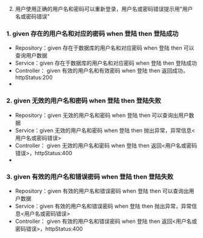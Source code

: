 2. 用户使用正确的用户名和密码可以重新登录，用户名或密码错误提示用"用户名或密码错误"
### 1. given 存在的用户名和对应的密码 when 登陆 then 登陆成功
* Repository：given 存在于数据库的用户名和对应密码 when 登陆 then 可以查询用户数据
* Service：given 存在于数据库的用户名和对应密码 when 登陆 then 登陆成功
* Controller： given 有效的用户名和有效密码 when 登陆 then 返回成功，httpStatus:200
*
### 2. given 无效的用户名和密码 when 登陆 then 登陆失败
* Repository：given 无效的用户名和密码 when 登陆 then 可以查询出用户数据
* Service：given 无效的用户名和密码 when 登陆 then 抛出异常，异常信息<用户名或密码错误>
* Controller： given 无效的用户名和密码 when 登陆 then 返回<用户名或密码错误>，httpStatus:400
*
### 3. given 有效的用户名和错误密码 when 登陆 then 登陆失败
* Repository：given 有效的用户名和错误密码 when 登陆 then 可以查询出用户数据
* Service：given 有效的用户名和错误密码 when 登陆 then 抛出异常，异常信息<用户名或密码错误>
* Controller： given 有效的用户名和错误密码 when 登陆 then 返回<用户名或密码错误>，httpStatus:400

